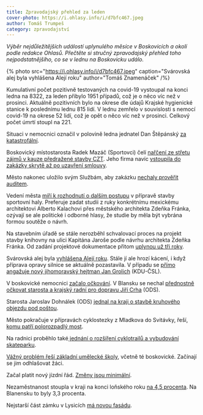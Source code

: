 ```yaml
---
title: Zpravodajský přehled za leden
cover-photo: https://i.ohlasy.info/i/d7bfc467.jpeg
author: Tomáš Trumpeš
category: zpravodajství
---
```


*Výběr nejdůležitějších událostí uplynulého měsíce v Boskovicích a okolí podle redakce Ohlasů. Přečtěte si stručný zpravodajský přehled toho nejpodstatnějšího, co se v lednu na Boskovicku událo.*

{% photo src="https://i.ohlasy.info/i/d7bfc467.jpeg" caption="Svárovská alej byla vyhlášena Alejí roku" author="Tomáš Znamenáček" /%}

Kumulativní počet pozitivně testovaných na covid-19 vystoupal na konci ledna na 8322, za leden přibylo 1951 případů, což je o něco víc než v prosinci. Aktuálně pozitivních bylo na okrese dle údajů Krajské hygienické stanice k poslednímu lednu 815 lidí. V lednu zemřelo v souvislosti s nemocí covid-19 na okrese 52 lidí, což je opět o něco víc než v prosinci. Celkový počet úmrtí stoupl na 221.

Situaci v nemocnici označil v polovině ledna jednatel Dan Štěpánský [za katastrofální](https://ohlasy.info/clanky/2021/01/z-rady.html).

Boskovický místostarosta Radek Mazáč (Sportovci) čelí [nařčení ze střetu zájmů v kauze předražené stavby CZT](https://ohlasy.info/clanky/2021/01/stret-zajmu-mazac.html). Jeho firma navíc [vstoupila do zakázky skrytě až po uzavření smlouvy](https://ohlasy.info/clanky/2021/01/czt-energochem.html).

Město nakonec uložilo svým Službám, aby zakázku [nechaly prověřit auditem](https://ohlasy.info/clanky/2021/01/z-rady.html).

Vedení města [míří k rozhodnutí o dalším postupu](https://forum.ohlasy.info/t/priprava-stavby-sportovni-haly-v-cervene-zahrade/430) v přípravě stavby sportovní haly. Preferuje zadat studii z ruky konkrétnímu mexickému architektovi Alberto Kalachovi přes městského architekta Zdeňka Fránka, ozývají se ale politické i odborné hlasy, že studie by měla být vybrána formou soutěže o návrh.

Na stavebním úřadě se stále nerozběhl schvalovací proces na projekt stavby knihovny na ulici Kapitána Jaroše podle návrhu architekta Zdeňka Fránka. Od zadání projektové dokumentace přitom [uplynou už tři roky](https://ohlasy.info/clanky/2021/01/tri-roky-projektovani.html).

Svárovská alej byla [vyhlášena Alejí roku](https://ohlasy.info/clanky/2021/01/svarovska-alej-roku.html). Stále jí ale hrozí kácení, i když příprava opravy silnice se aktuálně pozastavila. V případu se [přímo angažuje nový jihomoravský hejtman Jan Grolich](https://www.facebook.com/HejtmanJMK/posts/2829059187341827) (KDU-ČSL).

V boskovické nemocnici [začalo očkování](https://ohlasy.info/clanky/2021/01/ockovani-zacina.html). V Blansku se nechal [přednostně očkovat starosta a krajský radní pro dopravu Jiří Crha](https://www.seznamzpravy.cz/clanek/politik-ods-se-nechal-prednostne-ockovat-proti-covidu-19-139314) (ODS).

Starosta Jaroslav Dohnálek (ODS) [jednal na kraji o stavbě kruhového objezdu pod poštou](https://boskovice.cz/starosta-jednal-na-kraji-o-krizovatce-u-posty/d-41114). 

Město pokračuje v přípravách cyklostezky z Mladkova do Svitávky, řeší, [komu patří polorozpadlý most](http://ohlasy.info/clanky/2021/01/cyklostezka-svitavka.html).

Na radnici proběhlo také[ jednání o rozšíření cyklotrailů a vybudování skateparku](https://boskovice.cz/rozsiri-se-boskovicke-stezky-a-najdeme-misto-pro-skatepark/d-41058).

[Vážný problém řeší základní umělecké školy](https://www.irozhlas.cz/zpravy-domov/skolstvi-skoly-zakladni-umelecke-skoly-skolne-ministerstvo-skolstvi-deti_2101270636_dok), včetně té boskovické. Začínají se jim odhlašovat žáci.

Začal platit nový jízdní řád. [Změny jsou minimální](https://blanensky.denik.cz/zpravy_region/novy-rad-zmeny-jsou-na-trati-skalice-nad-svitavou-velke-opatovice-minimalni-2021.html).

Nezaměstnanost stoupla v kraji na konci loňského roku [na 4,5 procenta](https://blanensky.denik.cz/zpravy_region/vetsi-nezamestnanost-na-jihu-moravy-nejhorsi-je-na-znojemsku-20210108.html). Na Blanensku to byly 3,3 procenta.

Nejstarší část zámku v Lysicích [má novou fasádu](https://blanensky.denik.cz/zpravy_region/nejstarsi-cast-zamku-v-lysicich-ma-novou-fasadu-podivejte-se-20210106.html).